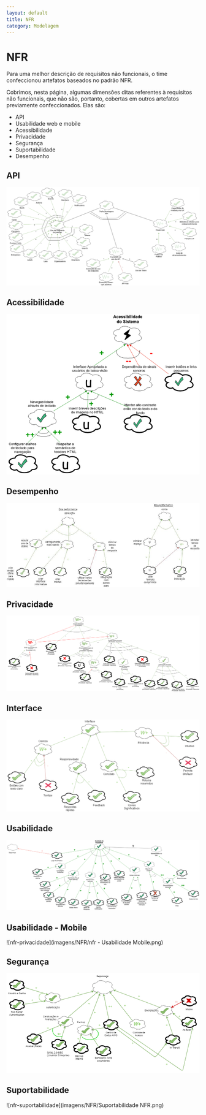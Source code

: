 ```yaml
---
layout: default
title: NFR
category: Modelagem
---
```


# NFR

Para uma melhor descrição de requisitos não funcionais, o time confeccionou artefatos baseados no padrão NFR.

Cobrimos, nesta página, algumas dimensões ditas referentes à requisitos não funcionais, que não são, portanto, cobertas em outros artefatos previamente confeccionados. Elas são:

- API
- Usabilidade web e mobile
- Acessibilidade
- Privacidade
- Segurança
- Suportabilidade
- Desempenho

## API

![nfr-api](imagens/NFR/api-trello.png)

## Acessibilidade

![nfr-acessibilidade](imagens/NFR/nfr_acessibilidade.png)

## Desempenho

![nfr-desempenho](imagens/NFR/desempenho.jpg)

## Privacidade

![nfr-privacidade](imagens/NFR/nfr_privacidade.png)

## Interface

![nfr-interface](imagens/NFR/NFR_Interface.png)

## Usabilidade 

![nfr-usabilidade](imagens/NFR/nfr_usabilidade.png)

## Usabilidade - Mobile

![nfr-privacidade](imagens/NFR/nfr - Usabilidade Mobile.png)

## Segurança

![nfr-seguranca](imagens/NFR/nfr_seguranca.png)

## Suportabilidade 

![nfr-suportabilidade](imagens/NFR/Suportabilidade NFR.png)
